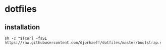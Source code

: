 # dotfiles

## installation

```shell
sh -c "$(curl -fsSL https://raw.githubusercontent.com/djorkaeff/dotfiles/master/bootstrap.sh)"
```
